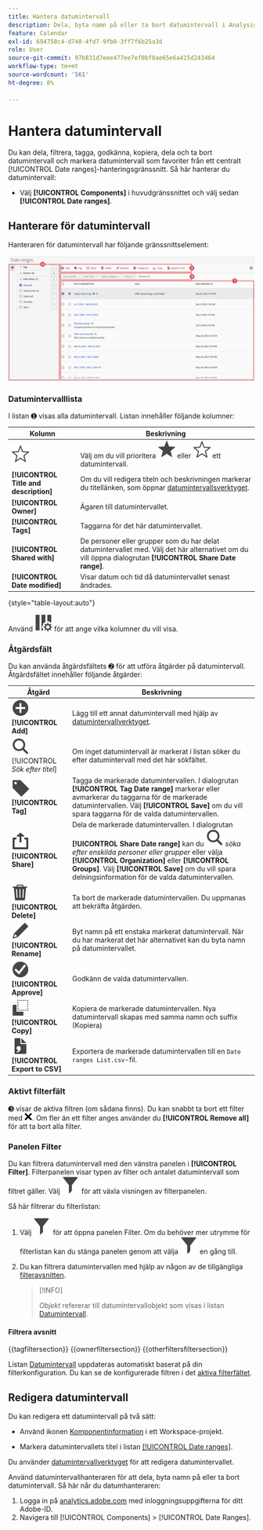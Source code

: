 ```yaml
---
title: Hantera datumintervall
description: Dela, byta namn på eller ta bort datumintervall i Analysis Workspace.
feature: Calendar
exl-id: 694758c4-d740-4fd7-9fb0-3ff7f6b25a3d
role: User
source-git-commit: 97b831d7eee477ee7ef0bf8ae65e6a415d243464
workflow-type: tm+mt
source-wordcount: '561'
ht-degree: 0%

---
```


# Hantera datumintervall


Du kan dela, filtrera, tagga, godkänna, kopiera, dela och ta bort datumintervall och markera datumintervall som favoriter från ett centralt [!UICONTROL Date ranges]-hanteringsgränssnitt. Så här hanterar du datumintervall:

* Välj **[!UICONTROL Components]** i huvudgränssnittet och välj sedan **[!UICONTROL Date ranges]**.


## Hanterare för datumintervall

Hanteraren för datumintervall har följande gränssnittselement:

![Gränssnitt för datumintervall](assets/date-ranges-manager.png)

### Datumintervalllista

I listan ➊ visas alla datumintervall. Listan innehåller följande kolumner:

| Kolumn | Beskrivning |
| --- | --- | 
| ![StarOutline](/help/assets/icons/StarOutline.svg) | Välj om du vill prioritera ![Star](/help/assets/icons/Star.svg) eller ![StarOutline](/help/assets/icons/StarOutline.svg) ett datumintervall. |
| **[!UICONTROL Title and description]** | Om du vill redigera titeln och beskrivningen markerar du titellänken, som öppnar [datumintervallsverktyget](/help/components/date-ranges/create.md#date-range-builder). |
| **[!UICONTROL Owner]** | Ägaren till datumintervallet. |
| **[!UICONTROL Tags]** | Taggarna för det här datumintervallet. |
| **[!UICONTROL Shared with]** | De personer eller grupper som du har delat datumintervallet med. Välj det här alternativet om du vill öppna dialogrutan **[!UICONTROL Share Date range]**. |
| **[!UICONTROL Date modified]** | Visar datum och tid då datumintervallet senast ändrades. |

{style="table-layout:auto"}

Använd ![ColumnSetting](/help/assets/icons/ColumnSetting.svg) för att ange vilka kolumner du vill visa.

### Åtgärdsfält

Du kan använda åtgärdsfältets ➋ för att utföra åtgärder på datumintervall. Åtgärdsfältet innehåller följande åtgärder:

| Åtgärd | Beskrivning |
|---|---|
| ![AddCircle](/help/assets/icons/AddCircle.svg) **[!UICONTROL Add]** | Lägg till ett annat datumintervall med hjälp av [datumintervallverktyget](create.md#date-range-builder). |
| ![Sök](/help/assets/icons/Search.svg) [!UICONTROL *Sök efter titel*] | Om inget datumintervall är markerat i listan söker du efter datumintervall med det här sökfältet. |
| ![Etikett](/help/assets/icons/Label.svg) **[!UICONTROL Tag]** | Tagga de markerade datumintervallen. I dialogrutan **[!UICONTROL Tag Date range]** markerar eller avmarkerar du taggarna för de markerade datumintervallen. Välj **[!UICONTROL Save]** om du vill spara taggarna för de valda datumintervallen. |
| ![Dela](/help/assets/icons/ShareAlt.svg) **[!UICONTROL Share]** | Dela de markerade datumintervallen. I dialogrutan **[!UICONTROL Share Date range]** kan du ![ söka ](/help/assets/icons/Search.svg) *söka efter enskilda personer eller grupper* eller välja **[!UICONTROL Organization]** eller **[!UICONTROL Groups]**. Välj **[!UICONTROL Save]** om du vill spara delningsinformation för de valda datumintervallen. |
| ![Ta bort](/help/assets/icons/Delete.svg) **[!UICONTROL Delete]** | Ta bort de markerade datumintervallen. Du uppmanas att bekräfta åtgärden. |
| ![Redigera](/help/assets/icons/Edit.svg) **[!UICONTROL Rename]** | Byt namn på ett enstaka markerat datumintervall. När du har markerat det här alternativet kan du byta namn på datumintervallet. |
| ![CheckmarkCircle](/help/assets/icons/CheckmarkCircle.svg) **[!UICONTROL Approve]** | Godkänn de valda datumintervallen. |
| ![Kopiera](/help/assets/icons/Copy.svg) **[!UICONTROL Copy]** | Kopiera de markerade datumintervallen. Nya datumintervall skapas med samma namn och suffix (Kopiera) |
| ![FileCSV](/help/assets/icons/FileCSV.svg) **[!UICONTROL Export to CSV]** | Exportera de markerade datumintervallen till en `Date ranges List.csv`-fil. |

### Aktivt filterfält

➌ visar de aktiva filtren (om sådana finns). Du kan snabbt ta bort ett filter med ![CrossSize75](/help/assets/icons/CrossSize75.svg). Om fler än ett filter anges använder du **[!UICONTROL Remove all]** för att ta bort alla filter.

### Panelen Filter

Du kan filtrera datumintervall med den vänstra panelen i **[!UICONTROL Filter]**. Filterpanelen visar typen av filter och antalet datumintervall som filtret gäller. Välj ![Filter](/help/assets/icons/Filter.svg) för att växla visningen av filterpanelen.

Så här filtrerar du filterlistan:

1. Välj ![Filter](/help/assets/icons/Filter.svg) för att öppna panelen Filter. Om du behöver mer utrymme för filterlistan kan du stänga panelen genom att välja ![Filter](/help/assets/icons/Filter.svg) en gång till.
1. Du kan filtrera datumintervallen med hjälp av någon av de tillgängliga [filteravsnitten](#filter-sections).

   >[!INFO]
   >
   >*Objekt* refererar till datumintervallobjekt som visas i listan [Datumintervall](#date-ranges-list).
   > 

#### Filtrera avsnitt

{{tagfiltersection}}
{{ownerfiltersection}}
{{otherfiltersfiltersection}}


Listan [Datumintervall](#date-ranges-list) uppdateras automatiskt baserat på din filterkonfiguration. Du kan se de konfigurerade filtren i det [aktiva filterfältet](#active-filter-bar).


## Redigera datumintervall

Du kan redigera ett datumintervall på två sätt:

* Använd ikonen [Komponentinformation](/help/components/use-components-in-workspace.md#component-info) i ett Workspace-projekt.

* Markera datumintervallets titel i listan [[!UICONTROL Date ranges]](#date-ranges-list).

Du använder [datumintervallverktyget](/help/components/date-ranges/create.md#date-range-builder) för att redigera datumintervallet.




Använd datumintervallhanteraren för att dela, byta namn på eller ta bort datumintervall. Så här når du datumhanteraren:

1. Logga in på [analytics.adobe.com](https://analytics.adobe.com) med inloggningsuppgifterna för ditt Adobe-ID.
1. Navigera till [!UICONTROL Components] > [!UICONTROL Date Ranges].


<!--

## Interface

![Date Ranges with Example range highlighted.](../assets/date-range-ui.png)

The date range manager includes the following options:

* **Add**: Create a new date range. See [create a date range](create.md) for more information.
* **Search by title**: Search for a date range by title. Results are filtered based on text entered here.
* **Filter**: Filter date ranges using the left column. You can filter by custom tag, owner, created by you, your favorites, approved, or shared with you. You can also search for desired filters.
* **Favorite**: Click the ![star](../assets/star.png) icon next to a date range to add it to your favorites.
* **Customize columns**: Click the ![columns](../assets/columns.png) icon to show or hide columns in the date range manager.

Click the checkbox next to one or more date ranges for more options.

* **Tag**: Apply a tag to all selected date ranges. Tags help you organize date ranges, and let you filter them using the left column.
* **Share**: Share a date range to other Experience Cloud users. If you are a product administrator, you can also share to the entire organization or groups. Date ranges that are shared to other users in your organization include a ![shared](../assets/shared.png) icon next to the title.
* **Delete**: Permanently delete the selected date range(s).
* **Rename**: If a single date range is selected, you can change its title.
* **Approve**: If you are a product admin, you can add a stamp of approval to a date range. Approved date ranges inform users in your organization that they are 'official', differentiating them from date ranges created by other users in your organization. Approved date ranges include a ![approved](../assets/approved.png) icon next to the title.
* **Unapprove**: If you are a product admin and select a date range that is already approved, you can unapprove it.
* **Copy**: Create a copy of the selected date range(s). Copying date ranges appends `(Copy)` to the end of the title of the newly copied date range(s).
* **Export to CSV**: Exports all selected date ranges into a CSV file. Columns in the resulting CSV file include all visible columns in the date range manager.
-->